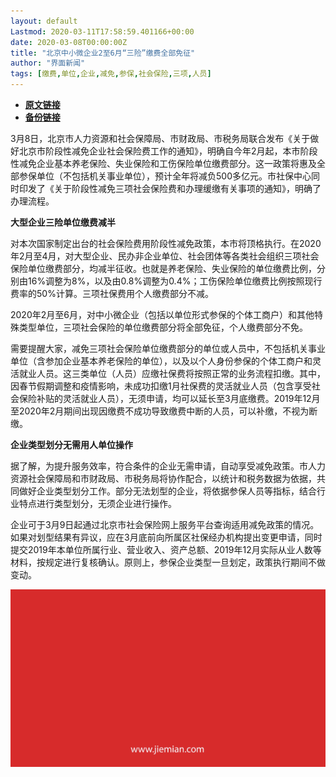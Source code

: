 ```yaml
---
layout: default
Lastmod: 2020-03-11T17:58:59.401166+00:00
date: 2020-03-08T00:00:00Z
title: "北京中小微企业2至6月“三险”缴费全部免征"
author: "界面新闻"
tags: [缴费,单位,企业,减免,参保,社会保险,三项,人员]
---
```


* [**原文链接**](https://mp.weixin.qq.com/s/xIKZfRqzGXfYzldlC5eYoA)
* [**备份链接**](http://archive.today/QMs32)


3月8日，北京市人力资源和社会保障局、市财政局、市税务局联合发布《关于做好北京市阶段性减免企业社会保险费工作的通知》，明确自今年2月起，本市阶段性减免企业基本养老保险、失业保险和工伤保险单位缴费部分。这一政策将惠及全部参保单位（不包括机关事业单位），预计全年将减负500多亿元。市社保中心同时印发了《关于阶段性减免三项社会保险费和办理缓缴有关事项的通知》，明确了办理流程。

**大型企业三险单位缴费减半**

对本次国家制定出台的社会保险费用阶段性减免政策，本市将顶格执行。在2020年2月至4月，对大型企业、民办非企业单位、社会团体等各类社会组织三项社会保险单位缴费部分，均减半征收。也就是养老保险、失业保险的单位缴费比例，分别由16%调整为8%，以及由0.8%调整为0.4%；工伤保险单位缴费比例按照现行费率的50%计算。三项社保费用个人缴费部分不减。

2020年2月至6月，对中小微企业（包括以单位形式参保的个体工商户）和其他特殊类型单位，三项社会保险的单位缴费部分将全部免征，个人缴费部分不免。

需要提醒大家，减免三项社会保险单位缴费部分的单位或人员中，不包括机关事业单位（含参加企业基本养老保险的单位），以及以个人身份参保的个体工商户和灵活就业人员。这三类单位（人员）应缴社保费将按照正常的业务流程扣缴。其中，因春节假期调整和疫情影响，未成功扣缴1月社保费的灵活就业人员（包含享受社会保险补贴的灵活就业人员），无须申请，均可以延长至3月底缴费。2019年12月至2020年2月期间出现因缴费不成功导致缴费中断的人员，可以补缴，不视为断缴。

**企业类型划分无需用人单位操作**

据了解，为提升服务效率，符合条件的企业无需申请，自动享受减免政策。市人力资源社会保障局和市财政局、市税务局将协作配合，以统计和税务数据为依据，共同做好企业类型划分工作。部分无法划型的企业，将依据参保人员等指标，结合行业特点进行类型划分，无须企业进行操作。

企业可于3月9日起通过北京市社会保险网上服务平台查询适用减免政策的情况。如果对划型结果有异议，应在3月底前向所属区社保经办机构提出变更申请，同时提交2019年本单位所属行业、营业收入、资产总额、2019年12月实际从业人数等材料，按规定进行复核确认。原则上，参保企业类型一旦划定，政策执行期间不做变动。

  

![](/images/post/3ef9527fd7edfb43b0c70486c7a956af.jpg)

